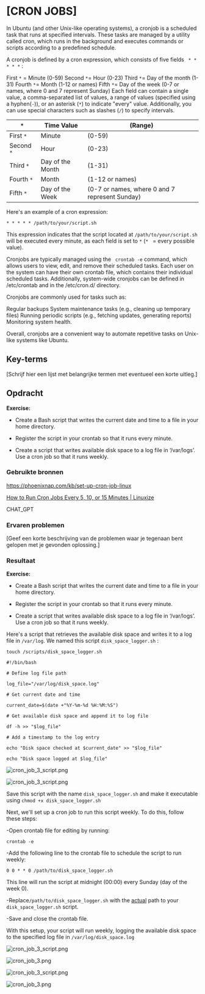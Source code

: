 # [CRON JOBS]

In Ubuntu (and other Unix-like operating systems), a cronjob is a scheduled task that runs at specified intervals. These tasks are managed by a utility called cron, which runs in the background and executes commands or scripts according to a predefined schedule.

A cronjob is defined by a cron expression, which consists of five fields `` * * * * *``  :

First `*` = Minute (0-59)
Second `*`= Hour (0-23)
Third `*`= Day of the month (1-31)
Fourth `*`= Month (1-12 or names)
Fifth `*`= Day of the week (0-7 or names, where 0 and 7 represent Sunday)
Each field can contain a single value, a comma-separated list of values, a range of values (specified using a hyphen(`-`)), or an asterisk (`*`) to indicate "every" value. Additionally, you can use special characters such as slashes (`/`) to specify intervals.

| `*`        | Time Value       | (Range)                                        |
| ---------- | ---------------- | ---------------------------------------------- |
| First `*`  | Minute           | (0-59)                                         |
| Second `*` | Hour             | (0-23)                                         |
| Third `*`  | Day of the Month | (1-31)                                         |
| Fourth `*` | Month            | (1-12 or names)                                |
| Fifth `*`  | Day of the Week  | (0-7 or names, where 0 and 7 represent Sunday) |

Here's an example of a cron expression:

```
* * * * * /path/to/your/script.sh
```

   This expression indicates that the script located at ```/path/to/your/script.sh``` will be executed every minute, as each field is set to ``*`` (`*`   = every possible value).

Cronjobs are typically managed using the ``` crontab -e``` command, which allows users to view, edit, and remove their scheduled tasks. Each user on the system can have their own crontab file, which contains their individual scheduled tasks. Additionally, system-wide cronjobs can be defined in /etc/crontab and in the /etc/cron.d/ directory.

Cronjobs are commonly used for tasks such as:

Regular backups
System maintenance tasks (e.g., cleaning up temporary files)
Running periodic scripts (e.g., fetching updates, generating reports)
Monitoring system health.

Overall, cronjobs are a convenient way to automate repetitive tasks on Unix-like systems like Ubuntu.

## Key-terms

[Schrijf hier een lijst met belangrijke termen met eventueel een korte uitleg.]

## Opdracht

**Exercise:**

- Create a Bash script that writes the current date and time to a file in your home directory.

- Register the script in your crontab so that it runs every minute.

- Create a script that writes available disk space to a log file in ‘/var/logs’. Use a cron job so that it runs weekly.

### Gebruikte bronnen

https://phoenixnap.com/kb/set-up-cron-job-linux

[How to Run Cron Jobs Every 5, 10, or 15 Minutes | Linuxize](https://linuxize.com/post/cron-jobs-every-5-10-15-minutes/)

CHAT_GPT  

### Ervaren problemen

[Geef een korte beschrijving van de problemen waar je tegenaan bent gelopen met je gevonden oplossing.]

### Resultaat

**Exercise:**

- Create a Bash script that writes the current date and time to a file in your home directory.

- Register the script in your crontab so that it runs every minute.

- Create a script that writes available disk space to a log file in ‘/var/logs’. Use a cron job so that it runs weekly.

Here's a script that retrieves the available disk space and writes it to a log file in ``/var/log``. We named this script `disk_space_logger.sh` :

```
touch /scripts/disk_space_logger.sh
```

```
#!/bin/bash

# Define log file path

log_file="/var/log/disk_space.log"

# Get current date and time

current_date=$(date +"%Y-%m-%d %H:%M:%S")

# Get available disk space and append it to log file

df -h >> "$log_file"

# Add a timestamp to the log entry

echo "Disk space checked at $current_date" >> "$log_file"

echo "Disk space logged at $log_file"
```

![cron_job_3_script.png](C:\Users\Administrator\OneDrive\Documenten\TechGrounds\Clone\cloud-assignments-JAZ4u\00_includes\WEEK_02_screenshots\2%20Cron%20Jobs\cron_job_3_script.png)

![cron_job_3_script.png](C:\Users\Administrator\OneDrive\Documenten\TechGrounds\Clone\cloud-assignments-JAZ4u\00_includes\WEEK%2002%20-%20screenshots\2%20Cron%20Jobs\cron_job_3_script.png)

Save this script with the name ``disk_space_logger.sh`` and make it executable using `chmod +x disk_space_logger.sh `

Next, we'll set up a cron job to run this script weekly. To do this, follow these steps:

-Open  crontab file for editing by running:

```
crontab -e
```

-Add the following line to the crontab file to schedule the script to run weekly:

```
0 0 * * 0 /path/to/disk_space_logger.sh
```

This line will run the script at midnight (00:00) every Sunday (day of the week 0).

-Replace`/path/to/disk_space_logger.sh` with the <u>actual</u> path to your `disk_space_logger.sh` script.

-Save and close the crontab file.

With this setup, your script will run weekly, logging the available disk space to the specified log file in `/var/log/disk_space.log`

![cron_job_3_script.png](C:\Users\Administrator\OneDrive\Documenten\TechGrounds\Clone\cloud-assignments-JAZ4u\00_includes\WEEK_02_screenshots\2%20Cron%20Jobs\cron_job_3_script.png)

![cron_job_3.png](C:\Users\Administrator\OneDrive\Documenten\TechGrounds\Clone\cloud-assignments-JAZ4u\00_includes\WEEK%2002%20-%20screenshots\2%20Cron%20Jobs\cron_job_3.png)

![cron_job_3_script.png](C:\Users\Administrator\OneDrive\Documenten\TechGrounds\Clone\cloud-assignments-JAZ4u\TECHGROUNDS%20ASSIGNMENTS\WEEK%2002\2%20Cron%20Jobs\cron_job_3_script.png)

  ![cron_job_3.png](C:\Users\Administrator\OneDrive\Documenten\TechGrounds\Clone\cloud-assignments-JAZ4u\TECHGROUNDS%20ASSIGNMENTS\WEEK%2002\2%20Cron%20Jobs\cron_job_3.png)
